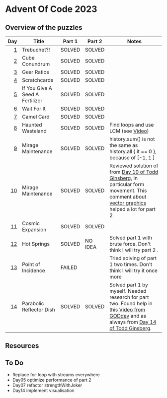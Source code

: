# Advent Of Code 2023

## Overview of the puzzles

|  Day | Title                           | Part 1 | Part 2  | Notes                                                                                                                                          |
|-----:|---------------------------------|--------|---------|------------------------------------------------------------------------------------------------------------------------------------------------|
|  [1] | Trebuchet?!                     | SOLVED | SOLVED  |                                                                                                                                                |
|  [2] | Cube Conundrum                  | SOLVED | SOLVED  |                                                                                                                                                |
|  [3] | Gear Ratios                     | SOLVED | SOLVED  |                                                                                                                                                |
|  [4] | Scratchcards                    | SOLVED | SOLVED  |                                                                                                                                                |
|  [5] | If You Give A Seed A Fertilizer | SOLVED | SOLVED  |                                                                                                                                                |
|  [6] | Wait For It                     | SOLVED | SOLVED  |                                                                                                                                                |
|  [7] | Camel Card                      | SOLVED | SOLVED  |                                                                                                                                                |
|  [8] | Haunted Wasteland               | SOLVED | SOLVED  | Find loops and use LCM (see [Video])                                                                                                           |
|  [9] | Mirage Maintenance              | SOLVED | SOLVED  | history.sum() is not the same as history.all { it == 0 }, because of [-1, 1 ]                                                                  |
| [10] | Mirage Maintenance              | SOLVED | SOLVED  | Reviewed solution of from [Day 10 of Todd Ginsberg], in particular form movement. This comment about [vector graphics] helped a lot for part 2 |
| [11] | Cosmic Expansion                | SOLVED | SOLVED  |                                                                                                                                                |
| [12] | Hot Springs                     | SOLVED | NO IDEA | Solved part 1 with brute force. Don't think I will try part 2          .                                                                       |
| [13] | Point of Incidence              | FAILED |         | Tried solving of part 1 two times. Don't think I will try it once more                                                                         |
| [14] | Parabolic Reflector Dish        | SOLVED | SOLVED  | Solved part 1 by myself. Needed research for part two. Found help in this [Video from GODdev] and as always from [Day 14 of Todd Ginsberg].    |   

## Resources

## To Do
* Replace for-loop with streams everywhere
* Day05 optimize performance of part 2
* Day07 refactor strengthWithJoker
* Day14 implement visualisation


[1]: src/main/kotlin/Day01.kt
[2]: src/main/kotlin/Day02.kt
[3]: src/main/kotlin/Day03.kt
[4]: src/main/kotlin/Day04.kt
[5]: src/main/kotlin/Day05.kt
[6]: src/main/kotlin/Day06.kt
[7]: src/main/kotlin/Day07.kt
[8]: src/main/kotlin/Day08.kt
[9]: src/main/kotlin/Day09.kt
[10]: src/main/kotlin/Day10.kt
[11]: src/main/kotlin/Day11.kt
[12]: src/main/kotlin/Day12.kt
[13]: src/main/kotlin/Day13.kt
[14]: src/main/kotlin/Day14.kt

[Video]: https://www.youtube.com/watch?v=UFa236NO4TU
[vector graphics]: https://www.reddit.com/r/adventofcode/comments/18fgddy/2023_day_10_part_2_using_a_rendering_algorithm_to/
[Day 10 of Todd Ginsberg]: https://todd.ginsberg.com/post/advent-of-code/2023/day10/
[Day 14 of Todd Ginsberg]: https://todd.ginsberg.com/post/advent-of-code/2023/day14/
[Video from GODdev]: https://www.youtube.com/watch?v=hxC3MmhyUDM
